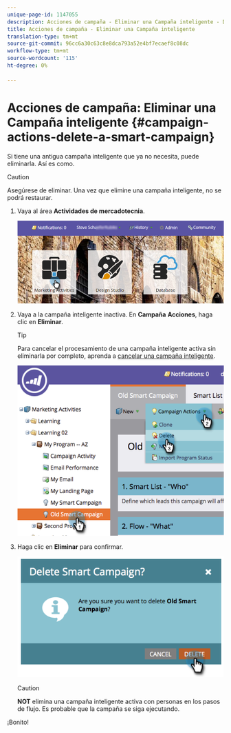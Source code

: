 ```yaml
---
unique-page-id: 1147055
description: Acciones de campaña - Eliminar una Campaña inteligente - Documentos de marketing - Documentación del producto
title: Acciones de campaña - Eliminar una Campaña inteligente
translation-type: tm+mt
source-git-commit: 96cc6a30c63c8e8dca793a52e4bf7ecaef8c08dc
workflow-type: tm+mt
source-wordcount: '115'
ht-degree: 0%

---
```



# Acciones de campaña: Eliminar una Campaña inteligente {#campaign-actions-delete-a-smart-campaign}

Si tiene una antigua campaña inteligente que ya no necesita, puede eliminarla. Así es como.

>[!CAUTION]
>
>Asegúrese de eliminar. Una vez que elimine una campaña inteligente, no se podrá restaurar.

1. Vaya al área **Actividades de mercadotecnia**.

   ![](assets/login-marketing-activities-1.png)

1. Vaya a la campaña inteligente inactiva. En **Campaña** **Acciones**, haga clic en **Eliminar**.

   >[!TIP]
   >
   >Para cancelar el procesamiento de una campaña inteligente activa sin eliminarla por completo, aprenda a [cancelar una campaña inteligente](abort-a-smart-campaign.md).

   ![](assets/image2014-9-22-16-3a41-3a55.png)

1. Haga clic en **Eliminar** para confirmar.

   ![](assets/image2014-9-22-16-3a41-3a59.png)

   >[!CAUTION]
   >
   >**NOT** elimina una campaña inteligente activa con personas en los pasos de flujo. Es probable que la campaña se siga ejecutando.

¡Bonito!